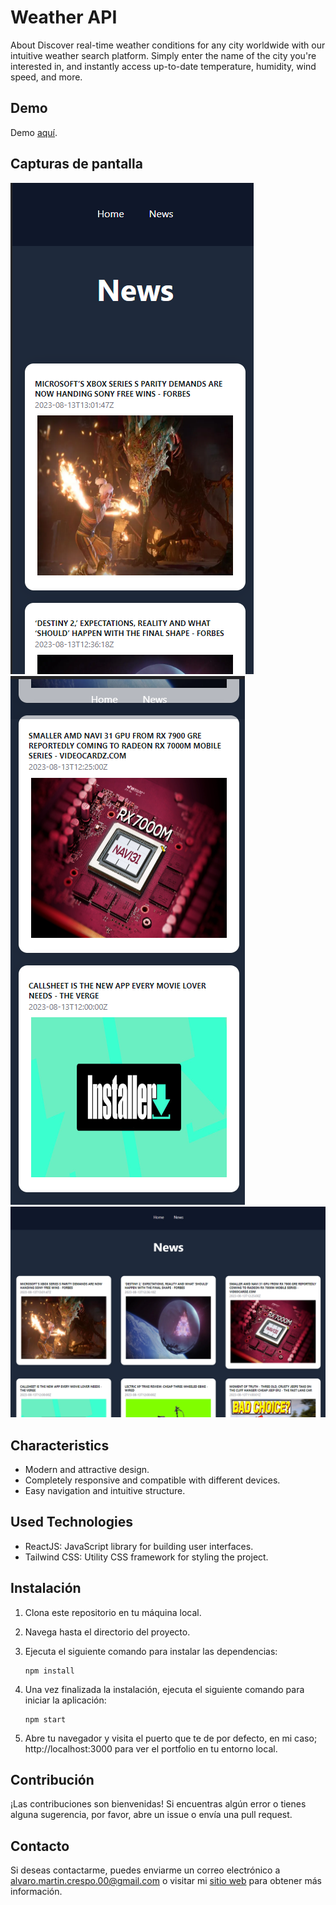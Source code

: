 # Weather API

About
Discover real-time weather conditions for any city worldwide with our intuitive weather search platform. Simply enter the name of the city you're interested in, and instantly access up-to-date temperature, humidity, wind speed, and more.

## Demo

Demo [aquí](https://weather-api-eta-rose.vercel.app/).

## Capturas de pantalla

![Captura de pantalla 1](public/caps/cap1.png)
![Captura de pantalla 2](public/caps/cap2.png)
![Captura de pantalla 2](public/caps/cap3.png)

## Characteristics

- Modern and attractive design.
- Completely responsive and compatible with different devices.
- Easy navigation and intuitive structure.


## Used Technologies

- ReactJS: JavaScript library for building user interfaces.
- Tailwind CSS: Utility CSS framework for styling the project.

## Instalación

1. Clona este repositorio en tu máquina local.
2. Navega hasta el directorio del proyecto.
3. Ejecuta el siguiente comando para instalar las dependencias:

   ```shell
   npm install 
   ```
4. Una vez finalizada la instalación, ejecuta el siguiente comando para iniciar la aplicación:
     ```shell
   npm start
   ```
5. Abre tu navegador y visita el puerto que te de por defecto, en mi caso; http://localhost:3000 para ver el portfolio en tu entorno local.

## Contribución
¡Las contribuciones son bienvenidas! Si encuentras algún error o tienes alguna sugerencia, por favor, abre un issue o envía una pull request.

## Contacto
Si deseas contactarme, puedes enviarme un correo electrónico a alvaro.martin.crespo.00@gmail.com o visitar mi [sitio web](https://alvarodev.vercel.app/) para obtener más información.

